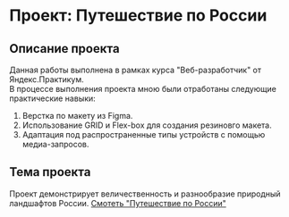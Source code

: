 # Проект: Путешествие по России  
## Описание проекта  
Данная работы выполнена в рамках курса "Веб-разработчик" от Яндекс.Практикум.  
В процессе выполнения проекта мною были отработаны следующие практические навыки:  
1. Верстка по макету из Figma.   
2. Использование GRID и Flex-box для создания резиновго макета.  
3. Адаптация под распространенные типы устройств с помощью медиа-запросов.  
## Тема проекта  
Проект демонстрирует величественность и разнообразие природный ландшафтов России.
[Смотеть "Путешествие по России"](https://vakulina.github.io/russian-travel/ "опубликвано на GitHub pages") 
